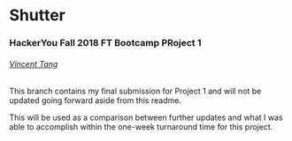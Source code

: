 # Shutter
### HackerYou Fall 2018 FT Bootcamp PRoject 1
###### [Vincent Tang](https://tangible.codes)

This branch contains my final submission for Project 1 and will not be updated going forward aside from this readme.

This will be used as a comparison between further updates and what I was able to accomplish within the one-week turnaround time for this project.
